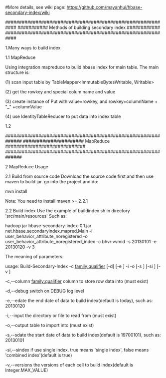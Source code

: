 
#More details, see wiki page: 
https://github.com/mayanhui/hbase-secondary-index/wiki

############################################################
########### Methods of building secondary index ############
############################################################

1.Many ways to build index

1.1 MapReduce

Using integration mapreduce to build hbase index for main table. The main structure is:

(1) scan input table by TableMapper<ImmutableBytesWritable, Writable>

(2) get the rowkey and special colum name and value

(3) create instance of Put with value=rowkey, and rowkey=columnName + "_" +columnValue

(4) use IdentityTableReducer to put data into index table



1.2  

##############################################################
###################### MapReduce #############################
##############################################################

2 MapReduce Usage

2.1 Build from source code
Download the source code first and then use maven to build jar.
go into the project and do:

mvn install

Note: You need to install maven >= 2.2.1

2.2 Build index
Use the example of buildindex.sh in directory 'src/main/resources'
Such as:

hadoop jar hbase-secondary-index-0.1.jar net.hbase.secondaryindex.mapred.Main -i user_behavior_attribute_noregistered -o user_behavior_attribute_noregistered_index -c bhvr:vvmid -s 20130101 -e 20130120 -v 3

The meaning of parameters:

 usage: Build-Secondary-Index  -c <family:qualifier> [-d] [-e <end-date>]
       -i <input-table-name> -o <output-table-name> [-s <start-date>] [-si
       <single-index>] [-v <versions>]

-c,--column <family:qualifier>    column to store row data into (must
                                   exist)

-d,--debug                        switch on DEBUG log level

-e,--edate <end-date>             the end date of data to build
                                   index(default is today), such as:
                                   20130120

-i,--input <input-table-name>     the directory or file to read from
                                   (must exist)

-o,--output <output-table-name>   table to import into (must exist)

-s,--sdate <start-date>           the start date of data to build
                                   index(default is 19700101), such as:
                                   20130101

-si,--sindex <single-index>       if use single index. true means 'single
                                   index', false means 'combined
                                   index'(default is true)

-v,--versions <versions>          the versions of each cell to build
                                   index(default is Integer.MAX_VALUE)

